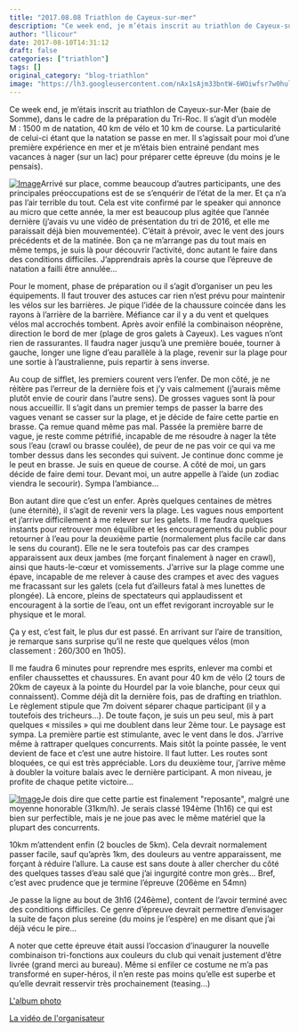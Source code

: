 ```yaml
---
title: "2017.08.08 Triathlon de Cayeux-sur-mer"
description: "Ce week end, je m’étais inscrit au triathlon de Cayeux-sur-Mer (baie de Somme), dans le cadre de la préparation du Tri-Roc. Il s’agit d’un modèle M : 1500 m de natation, 40 km de vélo et 10 km de course. La particularité de celui-ci étant que la natation se passe en mer. Il s’agissait pour moi d’une première expérience en mer et je m’étais bien entrainé pendant mes vacances à nager (sur un lac) pour préparer cette épreuve (du moins je le pensais)."
author: "llicour"
date: 2017-08-10T14:31:12
draft: false
categories: ["triathlon"]
tags: []
original_category: "blog-triathlon"
image: "https://lh3.googleusercontent.com/nAx1sAjm33bntW-6WOiwfsr7w0hul6LnumRwg-0jBzHZ2naFqUo2CzhEgMjfbDJql6n7AsxOoKCIARkWwayKp2K6uIzYilNwn0mw7BGFZe_OB4bQh-7ILFepVHuw53IhkMy6W3S8q8WJGY8k3tgCB6lXQMbE0xHJU-kbFxVVD456_zH6dgLcgPCVZZ5Avc39QbbAVCMedH9NsZsG5jfcLEGvmwjRtXMJpCCt7bD7_OB9GxGovrSEkGWxJV_PWq1SEBgNup7sHwVLonpZ-UZTSnEyBGXYGpJfIi2TVL0WpAPb3w9fDo68bv4sVBYiFC9O6KZ0Gw2CIodX_04NZcLJx4qRysnKVSyHBsRYQztA6ZHB5n1C_LgeYO98Xsn4aU_-Shg1Rn7aowaN_8nk8mz30GlMdlwMQPzXmI9hHSN5PLWilvRhG1CfmhcxlmfHT73sZ6ZOwHi1si3MU4E-Cph4NYxUT8LDTkCK_U2zaJin5P3mFjBtqoeyzHt-KEoujvYlrtXmT1PTnS4vyNBNQVHzw-G_Iwe2HfuCw-JDUUXbL9OC1V37LoJNqFhbs7mknez_zsEb3xpz6M0O9zODpIJcEfKiqKvBpwVEzsnUBsrMqkMWtGVS4RAkKylCpTZHerQm9C1cI6P08PyHhyQVPqmWiauh4HBCuyMfGt2usBerLDMvWb0=w200"
---
```


Ce week end, je m&rsquo;&eacute;tais inscrit au triathlon de Cayeux-sur-Mer (baie de Somme), dans le cadre de la pr&eacute;paration du Tri-Roc. Il s&rsquo;agit d&rsquo;un mod&egrave;le M&nbsp;: 1500 m de natation, 40 km de v&eacute;lo et 10 km de course. La particularit&eacute; de celui-ci &eacute;tant que la natation se passe en mer. Il s&rsquo;agissait pour moi d&rsquo;une premi&egrave;re exp&eacute;rience en mer et je m&rsquo;&eacute;tais bien entrain&eacute; pendant mes vacances &agrave; nager (sur un lac) pour pr&eacute;parer cette &eacute;preuve (du moins je le pensais).

<!--more-->

[![Image](https://lh3.googleusercontent.com/nAx1sAjm33bntW-6WOiwfsr7w0hul6LnumRwg-0jBzHZ2naFqUo2CzhEgMjfbDJql6n7AsxOoKCIARkWwayKp2K6uIzYilNwn0mw7BGFZe_OB4bQh-7ILFepVHuw53IhkMy6W3S8q8WJGY8k3tgCB6lXQMbE0xHJU-kbFxVVD456_zH6dgLcgPCVZZ5Avc39QbbAVCMedH9NsZsG5jfcLEGvmwjRtXMJpCCt7bD7_OB9GxGovrSEkGWxJV_PWq1SEBgNup7sHwVLonpZ-UZTSnEyBGXYGpJfIi2TVL0WpAPb3w9fDo68bv4sVBYiFC9O6KZ0Gw2CIodX_04NZcLJx4qRysnKVSyHBsRYQztA6ZHB5n1C_LgeYO98Xsn4aU_-Shg1Rn7aowaN_8nk8mz30GlMdlwMQPzXmI9hHSN5PLWilvRhG1CfmhcxlmfHT73sZ6ZOwHi1si3MU4E-Cph4NYxUT8LDTkCK_U2zaJin5P3mFjBtqoeyzHt-KEoujvYlrtXmT1PTnS4vyNBNQVHzw-G_Iwe2HfuCw-JDUUXbL9OC1V37LoJNqFhbs7mknez_zsEb3xpz6M0O9zODpIJcEfKiqKvBpwVEzsnUBsrMqkMWtGVS4RAkKylCpTZHerQm9C1cI6P08PyHhyQVPqmWiauh4HBCuyMfGt2usBerLDMvWb0=w400)](https://lh3.googleusercontent.com/nAx1sAjm33bntW-6WOiwfsr7w0hul6LnumRwg-0jBzHZ2naFqUo2CzhEgMjfbDJql6n7AsxOoKCIARkWwayKp2K6uIzYilNwn0mw7BGFZe_OB4bQh-7ILFepVHuw53IhkMy6W3S8q8WJGY8k3tgCB6lXQMbE0xHJU-kbFxVVD456_zH6dgLcgPCVZZ5Avc39QbbAVCMedH9NsZsG5jfcLEGvmwjRtXMJpCCt7bD7_OB9GxGovrSEkGWxJV_PWq1SEBgNup7sHwVLonpZ-UZTSnEyBGXYGpJfIi2TVL0WpAPb3w9fDo68bv4sVBYiFC9O6KZ0Gw2CIodX_04NZcLJx4qRysnKVSyHBsRYQztA6ZHB5n1C_LgeYO98Xsn4aU_-Shg1Rn7aowaN_8nk8mz30GlMdlwMQPzXmI9hHSN5PLWilvRhG1CfmhcxlmfHT73sZ6ZOwHi1si3MU4E-Cph4NYxUT8LDTkCK_U2zaJin5P3mFjBtqoeyzHt-KEoujvYlrtXmT1PTnS4vyNBNQVHzw-G_Iwe2HfuCw-JDUUXbL9OC1V37LoJNqFhbs7mknez_zsEb3xpz6M0O9zODpIJcEfKiqKvBpwVEzsnUBsrMqkMWtGVS4RAkKylCpTZHerQm9C1cI6P08PyHhyQVPqmWiauh4HBCuyMfGt2usBerLDMvWb0=w1446-h813-no)Arriv&eacute; sur place, comme beaucoup d&rsquo;autres participants, une des principales pr&eacute;occupations est de se s&rsquo;enqu&eacute;rir de l&rsquo;&eacute;tat de la mer. Et &ccedil;a n&rsquo;a pas l&rsquo;air terrible du tout. Cela est vite confirm&eacute; par le speaker qui annonce au micro que cette ann&eacute;e, la mer est beaucoup plus agit&eacute;e que l&rsquo;ann&eacute;e derni&egrave;re (j&rsquo;avais vu une vid&eacute;o de pr&eacute;sentation du tri de 2016, et elle me paraissait d&eacute;j&agrave; bien mouvement&eacute;e). C&rsquo;&eacute;tait &agrave; pr&eacute;voir, avec le vent des jours pr&eacute;c&eacute;dents et de la matin&eacute;e. Bon &ccedil;a ne m&rsquo;arrange pas du tout mais en m&ecirc;me temps, je suis l&agrave; pour d&eacute;couvrir l&rsquo;activit&eacute;, donc autant le faire dans des conditions difficiles. J&rsquo;apprendrais apr&egrave;s la course que l&rsquo;&eacute;preuve de natation a failli &ecirc;tre annul&eacute;e&hellip;

Pour le moment, phase de pr&eacute;paration ou il s&rsquo;agit d&rsquo;organiser un peu les &eacute;quipements. Il faut trouver des astuces car rien n&rsquo;est pr&eacute;vu pour maintenir les v&eacute;los sur les barri&egrave;res. Je pique l&rsquo;id&eacute;e de la chaussure coinc&eacute;e dans les rayons &agrave; l&rsquo;arri&egrave;re de la barri&egrave;re. M&eacute;fiance car il y a du vent et quelques v&eacute;los mal accroch&eacute;s tombent. Apr&egrave;s avoir enfil&eacute; la combinaison n&eacute;opr&egrave;ne, direction le bord de mer (plage de gros galets &agrave; Cayeux). Les vagues n&rsquo;ont rien de rassurantes. Il faudra nager jusqu&rsquo;&agrave; une premi&egrave;re bou&eacute;e, tourner &agrave; gauche, longer une ligne d&rsquo;eau parall&egrave;le &agrave; la plage, revenir sur la plage pour une sortie &agrave; l&rsquo;australienne, puis repartir &agrave; sens inverse.

Au coup de sifflet, les premiers courent vers l&rsquo;enfer. De mon c&ocirc;t&eacute;, je ne r&eacute;it&egrave;re pas l&rsquo;erreur de la derni&egrave;re fois et j&rsquo;y vais calmement (j&rsquo;aurais m&ecirc;me plut&ocirc;t envie de courir dans l&rsquo;autre sens). De grosses vagues sont l&agrave; pour nous accueillir. Il s&rsquo;agit dans un premier temps de passer la barre des vagues venant se casser sur la plage, et je d&eacute;cide de faire cette partie en brasse. &Ccedil;a remue quand m&ecirc;me pas mal. Pass&eacute;e la premi&egrave;re barre de vague, je reste comme p&eacute;trifi&eacute;, incapable de me r&eacute;soudre &agrave; nager la t&ecirc;te sous l&rsquo;eau (crawl ou brasse coul&eacute;e), de peur de ne pas voir ce qui va me tomber dessus dans les secondes qui suivent. Je continue donc comme je le peut en brasse. Je suis en queue de course. A c&ocirc;t&eacute; de moi, un gars d&eacute;cide de faire demi tour. Devant moi, un autre appelle &agrave; l&rsquo;aide (un zodiac viendra le secourir). Sympa l&rsquo;ambiance&hellip;

Bon autant dire que c&rsquo;est un enfer. Apr&egrave;s quelques centaines de m&egrave;tres (une &eacute;ternit&eacute;), il s&rsquo;agit de revenir vers la plage. Les vagues nous emportent et j&rsquo;arrive difficilement &agrave; me relever sur les galets. Il me faudra quelques instants pour retrouver mon &eacute;quilibre et les encouragements du public pour retourner &agrave; l&rsquo;eau pour la deuxi&egrave;me partie (normalement plus facile car dans le sens du courant). Elle ne le sera toutefois pas car des crampes apparaissent aux deux jambes (me for&ccedil;ant finalement &agrave; nager en crawl), ainsi que hauts-le-c&oelig;ur et vomissements. J&rsquo;arrive sur la plage comme une &eacute;pave, incapable de me relever &agrave; cause des crampes et avec des vagues me fracassant sur les galets (cela fut d&rsquo;ailleurs fatal &agrave; mes lunettes de plong&eacute;e). L&agrave; encore, pleins de spectateurs qui applaudissent et encouragent &agrave; la sortie de l&rsquo;eau, ont un effet revigorant incroyable sur le physique et le moral.

&Ccedil;a y est, c&rsquo;est fait, le plus dur est pass&eacute;. En arrivant sur l&rsquo;aire de transition, je remarque sans surprise qu&rsquo;il ne reste que quelques v&eacute;los (mon classement&nbsp;: 260/300 en 1h05).

Il me faudra 6 minutes pour reprendre mes esprits, enlever ma combi et enfiler chaussettes et chaussures. En avant pour 40 km de v&eacute;lo (2 tours de 20km de cayeux &agrave; la pointe du Hourdel par la voie blanche, pour ceux qui connaissent). Comme d&eacute;j&agrave; dit la derni&egrave;re fois, pas de drafting en triathlon. Le r&egrave;glement stipule que 7m doivent s&eacute;parer chaque participant (il y a toutefois des tricheurs&hellip;). De toute fa&ccedil;on, je suis un peu seul, mis &agrave; part quelques &laquo;&nbsp;missiles&nbsp;&raquo;&nbsp;qui me doublent dans leur 2&egrave;me&nbsp;tour. Le paysage est sympa. La premi&egrave;re partie est stimulante, avec le vent dans le dos. J&rsquo;arrive m&ecirc;me &agrave; rattraper quelques concurrents. Mais sit&ocirc;t la pointe pass&eacute;e, le vent devient de face et c&rsquo;est une autre histoire. Il faut lutter. Les routes sont bloqu&eacute;es, ce qui est tr&egrave;s appr&eacute;ciable. Lors du deuxi&egrave;me tour, j&rsquo;arrive m&ecirc;me &agrave; doubler la voiture balais avec le derni&egrave;re participant. A mon niveau, je profite de chaque petite victoire&hellip;

[![Image](https://lh3.googleusercontent.com/APNbfwAg9wGDoaWb6y3wj9SZh9py0310Bmdl8jn1NEPhOlTk0UTPZ6G2joGSC9ldpC33gdLzjn6WaY2D0-QmbTL19kVs2sucqeNTnElVXfYccWQ0kKz42tyTATXe6nJ4jV-PnfsSdD1_fSm9uQExMe0zOVfN84rLycPA9Cyg_X7ilSethMOWhCjUEUIeztEUQv6UGuAz1f8uN7niupOOOogObnCpOj05QNUixf0kUzr7PdBxiBoq9JlyUPy-uXkEyw19-qxBK-a86hKQ8q2o4JovZti7gRGpfeWTQQBVX2J-Zs7zWESHkDfQCDNqcPOC8Qopxx76RHD0SuOGo7-tL32QD6zdZb7uOwrqviwQZon7Gk1kwG8ZI-on0PacKcOkz-BNp1FiZwfhyAAZadrzTbHzQuVkWidltcfPJtAa66FFzKv8fm07nNsBJU-ykIi9YwBUWrFXwypRy9EW6XMfscKVwXVUx_Q6d34Il_TP1CfokFmQv_C_Lcxv_PY50i8CcShmP9sccUoAh5aTdWGIwN_isUBrrvRWc3DFiNE5reL675HfLu_bEbY64ESWxSXcrvpSpqWRaTCfB2XCFq1GACLywnH8CNdBAJ-6gAlcxfwIElphoiYWtorrqTpMgMuqNrLvjPDf4I6358reCURlRWViYoN8K_iotvvaOrb0O_ODdNM=w300)](https://lh3.googleusercontent.com/APNbfwAg9wGDoaWb6y3wj9SZh9py0310Bmdl8jn1NEPhOlTk0UTPZ6G2joGSC9ldpC33gdLzjn6WaY2D0-QmbTL19kVs2sucqeNTnElVXfYccWQ0kKz42tyTATXe6nJ4jV-PnfsSdD1_fSm9uQExMe0zOVfN84rLycPA9Cyg_X7ilSethMOWhCjUEUIeztEUQv6UGuAz1f8uN7niupOOOogObnCpOj05QNUixf0kUzr7PdBxiBoq9JlyUPy-uXkEyw19-qxBK-a86hKQ8q2o4JovZti7gRGpfeWTQQBVX2J-Zs7zWESHkDfQCDNqcPOC8Qopxx76RHD0SuOGo7-tL32QD6zdZb7uOwrqviwQZon7Gk1kwG8ZI-on0PacKcOkz-BNp1FiZwfhyAAZadrzTbHzQuVkWidltcfPJtAa66FFzKv8fm07nNsBJU-ykIi9YwBUWrFXwypRy9EW6XMfscKVwXVUx_Q6d34Il_TP1CfokFmQv_C_Lcxv_PY50i8CcShmP9sccUoAh5aTdWGIwN_isUBrrvRWc3DFiNE5reL675HfLu_bEbY64ESWxSXcrvpSpqWRaTCfB2XCFq1GACLywnH8CNdBAJ-6gAlcxfwIElphoiYWtorrqTpMgMuqNrLvjPDf4I6358reCURlRWViYoN8K_iotvvaOrb0O_ODdNM=w458-h813-no)Je dois dire que cette partie est finalement "reposante", malgr&eacute; une moyenne honorable (31km/h). Je serais class&eacute; 194&egrave;me&nbsp;(1h16) ce qui est bien sur perfectible, mais je ne joue pas avec le m&ecirc;me mat&eacute;riel que la plupart des concurrents.

10km m&rsquo;attendent enfin (2 boucles de 5km). Cela devrait normalement passer facile, sauf qu&rsquo;apr&egrave;s 1km, des douleurs au ventre apparaissent, me for&ccedil;ant &agrave; r&eacute;duire l&rsquo;allure. La cause est sans doute &agrave; aller chercher du c&ocirc;t&eacute; des quelques tasses d&rsquo;eau sal&eacute; que j&rsquo;ai ingurgit&eacute; contre mon gr&egrave;s&hellip; Bref, c&rsquo;est avec prudence que je termine l&rsquo;&eacute;preuve (206&egrave;me&nbsp;en 54mn)

Je passe la ligne au bout de 3h16 (246&egrave;me), content de l&rsquo;avoir termin&eacute; avec des conditions difficiles. Ce genre d&rsquo;&eacute;preuve devrait permettre d&rsquo;envisager la suite de fa&ccedil;on plus sereine (du moins je l&rsquo;esp&egrave;re) en me disant que j&rsquo;ai d&eacute;j&agrave; v&eacute;cu le pire&hellip;

A noter que cette &eacute;preuve &eacute;tait aussi l&rsquo;occasion d&rsquo;inaugurer la nouvelle combinaison tri-fonctions aux couleurs du club qui venait justement d&rsquo;&ecirc;tre livr&eacute;e (grand merci au bureau). M&ecirc;me si enfiler ce costume ne m&rsquo;a pas transform&eacute; en super-h&eacute;ros, il n&rsquo;en reste pas moins qu&rsquo;elle est superbe et qu&rsquo;elle devrait resservir tr&egrave;s prochainement (teasing&hellip;)

[L'album photo](https://goo.gl/photos/XeNRZvB99dBGNnCj7)  

[La vid&eacute;o de l'organisateur](https://www.youtube.com/watch?v=26zRIvpBtA4)